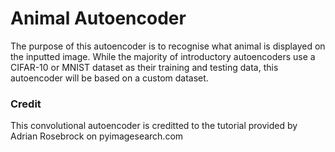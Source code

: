 # Animal Autoencoder
The purpose of this autoencoder is to recognise what animal is displayed on the inputted image. While the majority of introductory autoencoders use a CIFAR-10 or MNIST dataset as their training and testing data, this autoencoder will be based on a custom dataset.

### Credit

This convolutional autoencoder is creditted to the tutorial provided by Adrian Rosebrock on pyimagesearch.com
